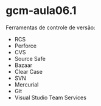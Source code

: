 # gcm-aula06.1

Ferramentas de controle de versão:

* RCS
* Perforce
* CVS
* Source Safe
* Bazaar
* Clear Case
* SVN
* Mercurial
* Git
* Visual Studio Team Services
